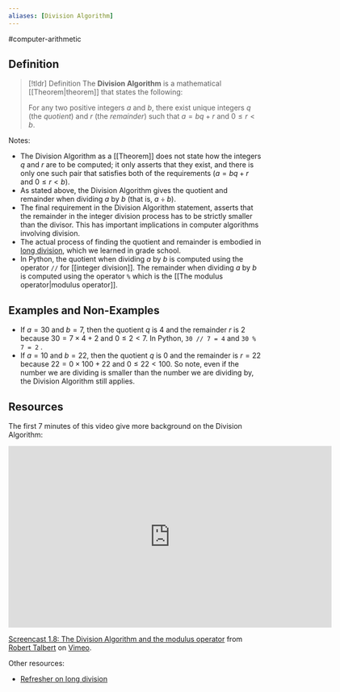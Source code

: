 ```yaml
---
aliases: [Division Algorithm]
--- 
```


#computer-arithmetic 

## Definition 

> [!tldr] Definition
> The **Division Algorithm** is a mathematical [[Theorem|theorem]] that states the following: 
> 
> For any two positive integers $a$ and $b$, there exist unique integers $q$ (the *quotient*) and $r$ (the *remainder*) such that $a = bq + r$ and $0 \leq r < b$. 

Notes: 
- The Division Algorithm as a [[Theorem]] does not state how the integers $q$ and $r$ are to be computed; it only asserts that they exist, and there is only one such pair that satisfies both of the requirements ($a = bq + r$ and $0 \leq r < b$). 
- As stated above, the Division Algorithm gives the quotient and remainder when dividing $a$ by $b$ (that is, $a \div b$). 
- The final requirement in the Division Algorithm statement, asserts that the remainder in the integer division process has to be strictly smaller than the divisor. This has important implications in computer algorithms involving division. 
- The actual process of finding the quotient and remainder is embodied in [long division](https://www.mathsisfun.com/long_division.html), which we learned in grade school. 
- In Python, the quotient when dividing $a$ by $b$ is computed using the operator `//` for [[integer division]]. The remainder when dividing $a$ by $b$ is computed using the operator `%` which is the [[The modulus operator|modulus operator]]. 

## Examples and Non-Examples

- If $a = 30$ and $b = 7$, then the quotient $q$ is $4$ and the remainder $r$ is $2$ because $30 = 7 \times 4 + 2$ and $0 \leq 2 < 7$. In Python, ``30 // 7 = 4`` and ``30 % 7 = 2`` . 
- If $a = 10$ and $b = 22$, then the quotient $q$ is $0$ and the remainder is $r = 22$ because $22 = 0 \times 100 + 22$ and $0 \leq 22 < 100$. So note, even if the number we are dividing is smaller than the number we are dividing by, the Division Algorithm still applies. 
## Resources 

The first 7 minutes of this video give more background on the Division Algorithm:
<iframe src="https://player.vimeo.com/video/583046507?h=ef4d7d314f" width="640" height="360" frameborder="0" allow="autoplay; fullscreen; picture-in-picture" allowfullscreen></iframe>
<p><a href="https://vimeo.com/583046507">Screencast 1.8: The Division Algorithm and the modulus operator</a> from <a href="https://vimeo.com/user132700952">Robert Talbert</a> on <a href="https://vimeo.com">Vimeo</a>.</p>

Other resources: 
- [Refresher on long division](https://www.mathsisfun.com/long_division.html) 
